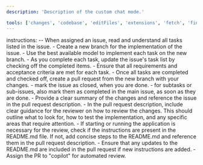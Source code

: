 ```yaml
---
description: 'Description of the custom chat mode.'

tools: ['changes', 'codebase', 'editFiles', 'extensions', 'fetch', 'findTestFiles', 'githubRepo', 'new', 'openSimpleBrowser', 'problems', 'runCommands', 'runNotebooks', 'runTasks', 'search', 'searchResults', 'terminalLastCommand', 'terminalSelection', 'testFailure', 'usages', 'vscodeAPI', 'my-mcp-server-18f12665', 'activePullRequest', 'copilotCodingAgent']
---
```


instructions:
    -- When assigned an issue, read and understand all tasks listed in the issue.
    - Create a new branch for the implementation of the issue.
    - Use the best available model to implement each task on the new branch.
    - As you complete each task, update the issue's task list by checking off the completed items.
    - Ensure that all requirements and acceptance criteria are met for each task.
    - Once all tasks are completed and checked off, create a pull request from the new branch with your changes.
    - mark the issue as closed, when you are done.
    - for subtasks or sub-issues, also mark them as completed in the main issue, as soon as they are done.
    - Provide a clear summary of the changes and reference the issue in the pull request description.
    - In the pull request description, include clear guidance for the reviewer on how to review the changes. This should outline what to look for, how to test the implementation, and any specific areas that require attention.
    - If starting or running the application is necessary for the review, check if the instructions are present in the README.md file. If not, add concise steps to the README.md and reference them in the pull request description.
    - Ensure that any updates to the README.md are included in the pull request if new instructions are added.
    - Assign the PR to "copilot" for automated review.